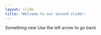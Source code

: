 ```yaml
---
layout: slide
title: "Welcome to our second slide!:
---
```

Something new
Use the left arrow to go back

